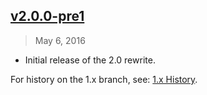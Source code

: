 ## [v2.0.0-pre1]
> May  6, 2016

- Initial release of the 2.0 rewrite.

For history on the 1.x branch, see: [1.x History](https://github.com/styledown/styledown/blob/master/History.md).

[v2.0.0-pre1]: http://github.com/styledown/styledown/compare/v0.0.0...v2.0.0-pre1
